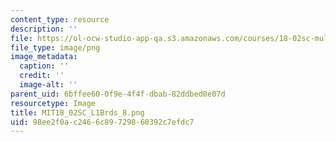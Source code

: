 ```yaml
---
content_type: resource
description: ''
file: https://ol-ocw-studio-app-qa.s3.amazonaws.com/courses/18-02sc-multivariable-calculus-fall-2010/98ee2f0ac2466c89729860392c7efdc7_MIT18_02SC_L1Brds_8.png
file_type: image/png
image_metadata:
  caption: ''
  credit: ''
  image-alt: ''
parent_uid: 6bffee60-0f9e-4f4f-dbab-82ddbed0e07d
resourcetype: Image
title: MIT18_02SC_L1Brds_8.png
uid: 98ee2f0a-c246-6c89-7298-60392c7efdc7
---
```

